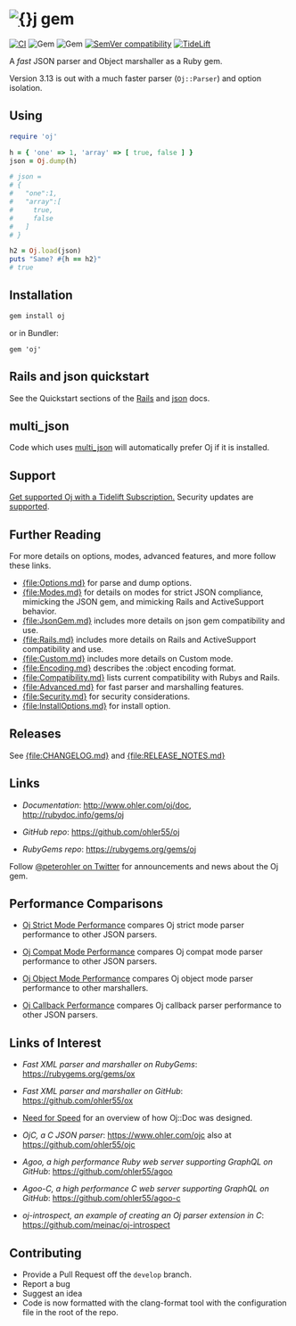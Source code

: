 # [![{}j](http://www.ohler.com/dev/images/oj_comet_64.svg)](http://www.ohler.com/oj) gem

[![CI](https://github.com/ohler55/oj/actions/workflows/CI.yml/badge.svg)](https://github.com/ohler55/oj/actions/workflows/CI.yml)
![Gem](https://img.shields.io/gem/v/oj.svg)
![Gem](https://img.shields.io/gem/dt/oj.svg)
[![SemVer compatibility](https://api.dependabot.com/badges/compatibility_score?dependency-name=oj&package-manager=bundler&version-scheme=semver)](https://dependabot.com/compatibility-score.html?dependency-name=oj&package-manager=bundler&version-scheme=semver)
[![TideLift](https://tidelift.com/badges/github/ohler55/oj)](https://tidelift.com/subscription/pkg/rubygems-oj?utm_source=rubygems-oj&utm_medium=referral&utm_campaign=readme)

A *fast* JSON parser and Object marshaller as a Ruby gem.

Version 3.13 is out with a much faster parser (`Oj::Parser`) and option isolation.

## Using

```ruby
require 'oj'

h = { 'one' => 1, 'array' => [ true, false ] }
json = Oj.dump(h)

# json =
# {
#   "one":1,
#   "array":[
#     true,
#     false
#   ]
# }

h2 = Oj.load(json)
puts "Same? #{h == h2}"
# true
```

## Installation

```bash
gem install oj
```

or in Bundler:

```Gemfile
gem 'oj'
```

## Rails and json quickstart

See the Quickstart sections of the [Rails](pages/Rails.md) and [json](pages/JsonGem.md) docs.

## multi_json

Code which uses [multi_json](https://github.com/intridea/multi_json)
will automatically prefer Oj if it is installed.

## Support

[Get supported Oj with a Tidelift Subscription.](https://tidelift.com/subscription/pkg/rubygems-oj?utm_source=rubygems-oj&utm_medium=referral&utm_campaign=readme) Security updates are [supported](https://tidelift.com/security).

## Further Reading

For more details on options, modes, advanced features, and more follow these
links.

- [{file:Options.md}](pages/Options.md) for parse and dump options.
- [{file:Modes.md}](pages/Modes.md) for details on modes for strict JSON compliance, mimicking the JSON gem, and mimicking Rails and ActiveSupport behavior.
- [{file:JsonGem.md}](pages/JsonGem.md) includes more details on json gem compatibility and use.
- [{file:Rails.md}](pages/Rails.md) includes more details on Rails and ActiveSupport compatibility and use.
- [{file:Custom.md}](pages/Custom.md) includes more details on Custom mode.
- [{file:Encoding.md}](pages/Encoding.md) describes the :object encoding format.
- [{file:Compatibility.md}](pages/Compatibility.md) lists current compatibility with Rubys and Rails.
- [{file:Advanced.md}](pages/Advanced.md) for fast parser and marshalling features.
- [{file:Security.md}](pages/Security.md) for security considerations.
- [{file:InstallOptions.md}](pages/InstallOptions.md) for install option.

## Releases

See [{file:CHANGELOG.md}](CHANGELOG.md) and [{file:RELEASE_NOTES.md}](RELEASE_NOTES.md)

## Links

- *Documentation*: <http://www.ohler.com/oj/doc>, <http://rubydoc.info/gems/oj>

- *GitHub* *repo*: <https://github.com/ohler55/oj>

- *RubyGems* *repo*: <https://rubygems.org/gems/oj>

Follow [@peterohler on Twitter](http://twitter.com/peterohler) for announcements and news about the Oj gem.

## Performance Comparisons

- [Oj Strict Mode Performance](http://www.ohler.com/dev/oj_misc/performance_strict.html) compares Oj strict mode parser performance to other JSON parsers.

- [Oj Compat Mode Performance](http://www.ohler.com/dev/oj_misc/performance_compat.html) compares Oj compat mode parser performance to other JSON parsers.

- [Oj Object Mode Performance](http://www.ohler.com/dev/oj_misc/performance_object.html) compares Oj object mode parser performance to other marshallers.

- [Oj Callback Performance](http://www.ohler.com/dev/oj_misc/performance_callback.html) compares Oj callback parser performance to other JSON parsers.

## Links of Interest

- *Fast XML parser and marshaller on RubyGems*: <https://rubygems.org/gems/ox>

- *Fast XML parser and marshaller on GitHub*: <https://github.com/ohler55/ox>

- [Need for Speed](http://www.ohler.com/dev/need_for_speed/need_for_speed.html) for an overview of how Oj::Doc was designed.

- *OjC, a C JSON parser*: <https://www.ohler.com/ojc> also at <https://github.com/ohler55/ojc>

- *Agoo, a high performance Ruby web server supporting GraphQL on GitHub*: <https://github.com/ohler55/agoo>

- *Agoo-C, a high performance C web server supporting GraphQL on GitHub*: <https://github.com/ohler55/agoo-c>

- *oj-introspect, an example of creating an Oj parser extension in C*: <https://github.com/meinac/oj-introspect>

## Contributing

- Provide a Pull Request off the `develop` branch.
- Report a bug
- Suggest an idea
- Code is now formatted with the clang-format tool with the configuration file in the root of the repo.
